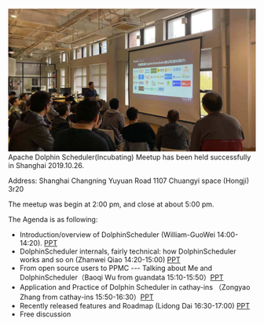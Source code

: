 ![avatar](/img/2019-10-26-user.jpg)
Apache Dolphin Scheduler(Incubating) Meetup has been held successfully in Shanghai 2019.10.26.

Address: Shanghai Changning Yuyuan Road 1107 Chuangyi space (Hongji) 3r20

The meetup was begin at 2:00 pm, and close at about 5:00 pm.

The Agenda is as following:

* Introduction/overview of DolphinScheduler (William-GuoWei 14:00-14:20). [PPT](/file/2019-10-26/DolphinScheduler_guowei.pptx)
* DolphinScheduler internals, fairly technical: how DolphinScheduler works and so on (Zhanwei Qiao 14:20-15:00) [PPT](/file/2019-10-26/DolphinScheduler_qiaozhanwei.pptx)
* From open source users to PPMC --- Talking about Me and DolphinScheduler（Baoqi Wu from guandata 15:10-15:50）[PPT](/file/2019-10-26/Dolphinescheduler_baoqiwu.pptx)
* Application and Practice of Dolphin Scheduler in cathay-ins （Zongyao Zhang from cathay-ins 15:50-16:30）[PPT](/file/2019-10-26/DolphinScheduler_zhangzongyao.pptx)
* Recently released features and Roadmap (Lidong Dai 16:30-17:00) [PPT](/file/2019-10-26/DolphinScheduler_dailidong.pptx)
* Free discussion
